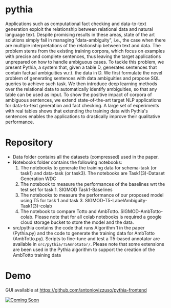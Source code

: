 # pythia

Applications such as computational fact checking and data-to-text generation exploit the relationship between relational data and natural language text. Despite promising results in these areas, state of the art solutions simply fail in managing "data-ambiguity", i.e., the case when there are multiple interpretations of the relationship between text and data. 
The problem stems from the existing training corpora, which focus on examples with precise and complete sentences, thus leaving the target applications unprepared on how to handle ambiguous cases. To tackle this problem, we present Pythia, a system that, given a table D, generates sentences that contain factual ambiguities w.r.t. the data in D. We first formulate the novel problem of generating sentences with data ambiguities and propose SQL queries to achieve such task. We then introduce deep learning methods over the relational data to automatically identify ambiguities, so that any table can be used as input. To show the positive impact of corpora of ambiguous sentences, we extend state-of-the-art target NLP applications for data-to-text generation and fact checking. A large set of experiments with real tables shows that extending the training data with Pythia's sentences enables the applications to drastically improve their qualitative performance.


# Repository
- Data folder contains all the datasets (compressed) used in the paper.
- Notebooks folder contains the following notebooks:
	1) The notebooks to generate the training data for schema-task (or task1) and data-task (or task3). The notebooks are Task1(3)-Dataset Generation WDC
	2) The notebook to measure the performances of the baselines wrt the test set for task 1. SIGMOD Task1-Baselines
	3) The notebooks to measure the performance of our proposed model using T5 for task 1 and task 3. SIGMOD-T5-LabelAmbiguity-Task1(3)-colab
	4) The notebook to compare Totto and AmbTotto. SIGMOD-AmbTotto-colab.
	Please note that for all colab notebooks is required a google cloud storage bucket to store the model and the data.
- src/pythia contains the code that runs Algorithm 1 in the paper (Pythia.py) and the code to generate the training data for AmbTotto (AmbTotto.py). Scripts to fine-tune and test a T5-based annotator are available in ```src/pythia/T5Annotator/```. Please note that some extensions are been used in the Pythia algorithm to support the creation of the AmbTotto training data


# Demo
GUI available at https://github.com/antoniovizzuso/pythia-frontend

[![Coming Soon](https://img.youtube.com/vi/gLqu_Mvtj9w/maxresdefault.jpg)](https://youtu.be/gLqu_Mvtj9w)

